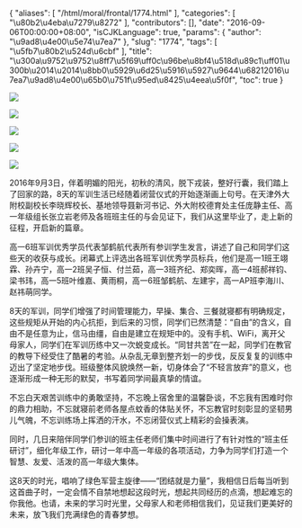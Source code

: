 {
    "aliases": [
        "/html/moral/frontal/1774.html"
    ],
    "categories": [
        "\u80b2\u4eba\u7279\u8272"
    ],
    "contributors": [],
    "date": "2016-09-06T00:00:00+08:00",
    "isCJKLanguage": true,
    "params": {
        "author": "\u9ad8\u4e00\u5e74\u7ea7"
    },
    "slug": "1774",
    "tags": [
        "\u5fb7\u80b2\u524d\u6cbf"
    ],
    "title": "\u300a\u9752\u9752\u8ff7\u5f69\uff0c\u96be\u8bf4\u518d\u89c1\uff01\u300b\u2014\u2014\u8bb0\u5929\u6d25\u5916\u5927\u9644\u68212016\u7ea7\u9ad8\u4e00\u65b0\u751f\u95ed\u8425\u4eea\u5f0f",
    "toc": true
}

![](https://cdn.tfls.online/mirror/full/35c405bbb8f0e262d23fcf40d5f83ee7bc30d733.jpg)




![](https://cdn.tfls.online/mirror/full/8462cdb052033216065e8d945d70504128aac600.jpg)




![](https://cdn.tfls.online/mirror/full/11c84fbbe2e7c6b469879ada8bee9bd77b261072.jpg)




![](https://cdn.tfls.online/mirror/full/9899fd7b8bbffc0cbf9cc9763fadeb3d8d12d878.jpg)




![](https://cdn.tfls.online/mirror/full/6a2877be51ec24dfce857b4a8b82f88cd635bd86.jpg)







2016年9月3日，伴着明媚的阳光，初秋的清风，脱下戎装，整好行囊，我们踏上了回家的路，8天的军训生活已经随着闭营仪式的开始逐渐画上句号。在天津外大附校副校长李晓辉校长、基地领导聂新河书记、外大附校德育处主任庞静主任、高一年级组长张立岩老师及各班班主任的与会见证下，我们从这里毕业了，走上新的征程，开启新的篇章。




高一6班军训优秀学员代表邹鹤航代表所有参训学生发言，讲述了自己和同学们这些天的收获与成长。闭幕式上评选出各班军训优秀学员标兵，他们是高一1班王翊霖、孙卉宁，高一2班吴子恒、付兰茹，高一3班齐纪、郑奕晖，高一4班郝祥钧、梁书玮，高一5班叶维嘉、黄雨桐，高一6班邹鹤航、左建宇，高一AP班李海川、赵祎萌同学。




8天的军训，同学们增强了时间管理能力，早操、集合、三餐就寝都有明确规定，这些规矩从开始的内心抗拒，到后来的习惯，同学们已然清楚：“自由”的含义，自由不是任意为止，信马由缰，自由是建立在规矩中的。没有手机、WiFi，离开父母家人，同学们在军训历练中又一次蜕变成长。“同甘共苦”在一起，同学们在教官的教导下经受住了酷暑的考验。从杂乱无章到整齐划一的步伐，反反复复的训练中迈出了坚定地步伐。班级整体风貌焕然一新，切身体会了“不轻言放弃”的意义，也逐渐形成一种无形的默契，书写着同学间最真挚的情谊。




不忘白天艰苦训练中的勇敢坚持，不忘晚上宿舍里的温馨卧谈，不忘我有困难时你的鼎力相助，不忘就寝前老师各屋点蚊香的体贴关怀，不忘教官时刻彰显的坚韧男儿气魄，不忘训练场上挥洒的汗水，不忘闭营仪式上精彩的会操表演。




同时，几日来陪伴同学们参训的班主任老师们集中时间进行了有针对性的“班主任研讨”，细化年级工作，研讨一年中高一年级的各项活动，力争为同学们打造一个智慧、友爱、活泼的高一年级大集体。




这8天的时光，唱响了绿色军营主旋律——“团结就是力量”，我相信日后每当听到这首曲子时，一定会情不自禁地想起这段时光，想起共同经历的点滴，想起难忘的你我他。也请，未来的学习时光里，父母家人和老师相信我们，见证我们更美好的未来，放飞我们充满绿色的青春梦想。




